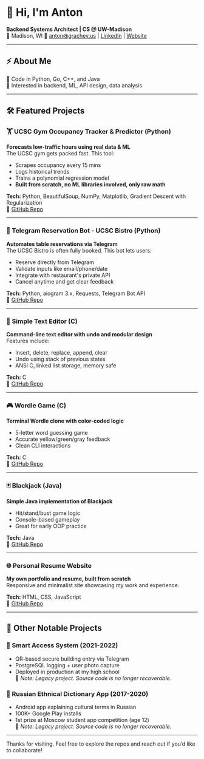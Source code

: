 # 👋 Hi, I'm Anton  
**Backend Systems Architect | CS @ UW-Madison**  
📍 Madison, WI
📧 anton@grachev.us | [LinkedIn](https://www.linkedin.com/in/anton-grachev/) | [Website](https://anton.grachev.us)

---

## ⚡ About Me

🧠 Code in Python, Go, C++, and Java   
🚀 Interested in backend, ML, API design, data analysis  

---

## 🛠 Featured Projects

### 🏋️ UCSC Gym Occupancy Tracker & Predictor (Python)
**Forecasts low-traffic hours using real data & ML**  
The UCSC gym gets packed fast. This tool:
- Scrapes occupancy every 15 mins
- Logs historical trends
- Trains a polynomial regression model
- **Built from scratch, no ML libraries involved, only raw math**

**Tech:** Python, BeautifulSoup, NumPy, Matplotlib, Gradient Descent with Regularization  
🔗 [GitHub Repo](https://github.com/ant0n-grachev/occupancy-tracker)

---

### 🤖 Telegram Reservation Bot - UCSC Bistro (Python)
**Automates table reservations via Telegram**  
The UCSC Bistro is often fully booked. This bot lets users:  
- Reserve directly from Telegram  
- Validate inputs like email/phone/date  
- Integrate with restaurant's private API  
- Cancel anytime and get clear feedback  

**Tech:** Python, aiogram 3.x, Requests, Telegram Bot API  
🔗 [GitHub Repo](https://github.com/ant0n-grachev/telegram-reservation-bot)

---

### 📝 Simple Text Editor (C)  
**Command-line text editor with undo and modular design**  
Features include:  
- Insert, delete, replace, append, clear  
- Undo using stack of previous states  
- ANSI C, linked list storage, memory safe  

**Tech:** C  
🔗 [GitHub Repo](https://github.com/ant0n-grachev/simple-text-editor)

---

### 🎮 Wordle Game (C)  
**Terminal Wordle clone with color-coded logic**  
- 5-letter word guessing game  
- Accurate yellow/green/gray feedback  
- Clean CLI interactions  

**Tech:** C  
🔗 [GitHub Repo](https://github.com/ant0n-grachev/wordle-game)

---

### 🃏 Blackjack (Java)  
**Simple Java implementation of Blackjack**  
- Hit/stand/bust game logic  
- Console-based gameplay  
- Great for early OOP practice  

**Tech:** Java  
🔗 [GitHub Repo](https://github.com/ant0n-grachev/BlackJack)

---

### 🌐 Personal Resume Website  
**My own portfolio and resume, built from scratch**  
Responsive and minimalist site showcasing my work and experience.

**Tech:** HTML, CSS, JavaScript  
🔗 [GitHub Repo](https://github.com/ant0n-grachev/ant0n-grachev.github.io)

---

## 🧠 Other Notable Projects

### 🔐 Smart Access System (2021-2022)
- QR-based secure building entry via Telegram  
- PostgreSQL logging + user photo capture  
- Deployed in production at my high school  
📌 *Note: Legacy project. Source code is no longer recoverable.*

### 📖 Russian Ethnical Dictionary App (2017-2020)
- Android app explaining cultural terms in Russian  
- 100K+ Google Play installs  
- 1st prize at Moscow student app competition (age 12)  
📌 *Note: Legacy project. Source code is no longer recoverable.*

---

Thanks for visiting. Feel free to explore the repos and reach out if you’d like to collaborate!
